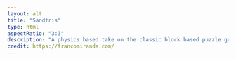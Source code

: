 ```yaml
---
layout: alt
title: "Sandtris"
type: html
aspectRatio: "3:3"
description: "A physics based take on the classic block based puzzle game Tetris®."
credit: https://francomiranda.com/
---
```

